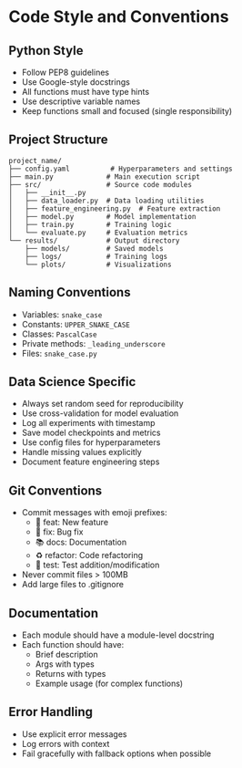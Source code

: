 # Code Style and Conventions

## Python Style
- Follow PEP8 guidelines
- Use Google-style docstrings
- All functions must have type hints
- Use descriptive variable names
- Keep functions small and focused (single responsibility)

## Project Structure
```
project_name/
├── config.yaml          # Hyperparameters and settings
├── main.py             # Main execution script
├── src/                # Source code modules
│   ├── __init__.py
│   ├── data_loader.py  # Data loading utilities
│   ├── feature_engineering.py  # Feature extraction
│   ├── model.py        # Model implementation
│   ├── train.py        # Training logic
│   └── evaluate.py     # Evaluation metrics
└── results/            # Output directory
    ├── models/         # Saved models
    ├── logs/           # Training logs
    └── plots/          # Visualizations
```

## Naming Conventions
- Variables: `snake_case`
- Constants: `UPPER_SNAKE_CASE`
- Classes: `PascalCase`
- Private methods: `_leading_underscore`
- Files: `snake_case.py`

## Data Science Specific
- Always set random seed for reproducibility
- Use cross-validation for model evaluation
- Log all experiments with timestamp
- Save model checkpoints and metrics
- Use config files for hyperparameters
- Handle missing values explicitly
- Document feature engineering steps

## Git Conventions
- Commit messages with emoji prefixes:
  - 🚀 feat: New feature
  - 🐛 fix: Bug fix
  - 📚 docs: Documentation
  - ♻️ refactor: Code refactoring
  - 🧪 test: Test addition/modification
- Never commit files > 100MB
- Add large files to .gitignore

## Documentation
- Each module should have a module-level docstring
- Each function should have:
  - Brief description
  - Args with types
  - Returns with types
  - Example usage (for complex functions)

## Error Handling
- Use explicit error messages
- Log errors with context
- Fail gracefully with fallback options when possible